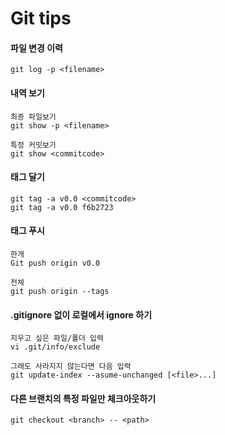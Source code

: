 # Git tips

#### 파일 변경 이력
```
git log -p <filename>
```

#### 내역 보기
```
최종 파일보기
git show -p <filename>

특정 커밋보기
git show <commitcode>

```

#### 태그 달기
```
git tag -a v0.0 <commitcode>
git tag -a v0.0 f6b2723
```

#### 태그 푸시
```
한개
Git push origin v0.0

전체
git push origin --tags
```

#### .gitignore 없이 로컬에서 ignore 하기
```
지우고 싶은 파일/폴더 입력
vi .git/info/exclude

그래도 사라지지 않는다면 다음 입력
git update-index --asume-unchanged [<file>...]
```

#### 다른 브랜치의 특정 파일만 체크아웃하기
```
git checkout <branch> -- <path>
```

